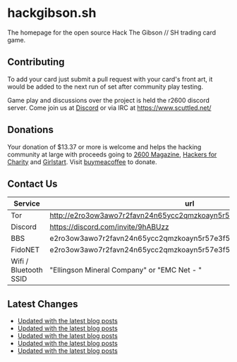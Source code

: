 # hackgibson.sh
The homepage for the open source Hack The Gibson // SH trading card game.


## Contributing

To add your card just submit a pull request with your card's front art, it would be added to the next run of set after community play testing.

Game play and discussions over the project is held the r2600 discord server. Come join us at [Discord](https://discord.com/invite/9hABUzz) or via IRC at https://www.scuttled.net/


## Donations

Your donation of $13.37 or more is welcome and helps the hacking community at large with proceeds going to [2600 Magazine](https://2600.com/), [Hackers for Charity](https://hackersforcharity.org) and [Girlstart](https://girlstart.org).  Visit [buymeacoffee](https://www.buymeacoffee.com/hackgibson.sh) to donate.


## Contact Us

Service | url
-|-
Tor | http://e2ro3ow3awo7r2favn24n65ycc2qmzkoayn5r57e3f56nvjwdcgg32ad.onion
Discord | https://discord.com/invite/9hABUzz
BBS | e2ro3ow3awo7r2favn24n65ycc2qmzkoayn5r57e3f56nvjwdcgg32ad.onion:23
FidoNET | e2ro3ow3awo7r2favn24n65ycc2qmzkoayn5r57e3f56nvjwdcgg32ad.onion:24554
Wifi / Bluetooth SSID | "Ellingson Mineral Company" or "EMC Net - <fidonet address>"

## Latest Changes
<!-- BLOG-POST-LIST:START -->
- [Updated with the latest blog posts](https://github.com/DFW2600/hackgibson.sh/commit/ae3917de017bca03348a4b1566486ddc46dd77de)
- [Updated with the latest blog posts](https://github.com/DFW2600/hackgibson.sh/commit/b31cf73516f3852c4eceb5a9ce52904acfeac500)
- [Updated with the latest blog posts](https://github.com/DFW2600/hackgibson.sh/commit/f30c86072c3758e4b6bb11483dd91f58d1fd7ccc)
- [Updated with the latest blog posts](https://github.com/DFW2600/hackgibson.sh/commit/4a3b5d30d6c8f0aea15c721990cae61c2de65d0a)
- [Updated with the latest blog posts](https://github.com/DFW2600/hackgibson.sh/commit/2bfe6e361baf0a658b1fe4b00bd59e8d819b1659)
<!-- BLOG-POST-LIST:END -->
